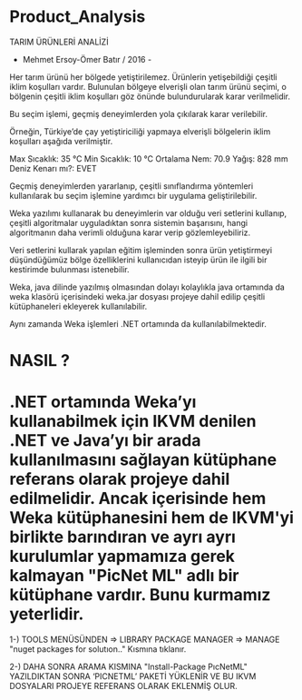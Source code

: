 # Product_Analysis
TARIM ÜRÜNLERİ ANALİZİ
- Mehmet Ersoy-Ömer Batır / 2016 -

Her tarım ürünü her bölgede yetiştirilemez. Ürünlerin yetişebildiği çeşitli iklim koşulları vardır.
Bulunulan bölgeye elverişli olan tarım ürünü seçimi, o bölgenin çeşitli iklim koşulları göz önünde bulundurularak karar verilmelidir.

Bu seçim işlemi, geçmiş deneyimlerden yola çıkılarak karar verilebilir.

Örneğin, Türkiye’de çay yetiştiriciliği yapmaya elverişli bölgelerin iklim koşulları aşağıda verilmiştir.

Max Sıcaklık: 35 °C
Min Sıcaklık: 10 °C
Ortalama Nem: 70.9
Yağış: 828 mm
Deniz Kenarı mı?: EVET

Geçmiş deneyimlerden yararlanıp, çeşitli sınıflandırma yöntemleri kullanılarak bu seçim işlemine yardımcı bir uygulama geliştirilebilir.

Weka yazılımı kullanarak bu deneyimlerin var olduğu veri setlerini kullanıp, çeşitli algoritmalar uyguladıktan sonra sistemin başarısını, hangi algoritmanın daha verimli olduğuna karar verip gözlemleyebiliriz.

Veri setlerini kullarak yapılan eğitim işleminden sonra ürün yetiştirmeyi düşündüğümüz bölge özelliklerini kullanıcıdan isteyip ürün ile ilgili bir kestirimde bulunması istenebilir.

Weka, java dilinde yazılmış olmasından dolayı kolaylıkla java ortamında da weka klasörü içerisindeki weka.jar dosyası projeye dahil edilip çeşitli kütüphaneleri ekleyerek kullanılabilir.

Aynı zamanda Weka işlemleri .NET ortamında da kullanılabilmektedir.

# NASIL ?
# .NET ortamında Weka’yı kullanabilmek için IKVM denilen .NET ve Java’yı bir arada kullanılmasını sağlayan kütüphane referans olarak projeye dahil edilmelidir. Ancak içerisinde hem Weka kütüphanesini hem de IKVM'yi birlikte barındıran ve ayrı ayrı kurulumlar yapmamıza gerek kalmayan "PicNet ML" adlı bir kütüphane vardır. Bunu kurmamız yeterlidir.

1-) TOOLS MENÜSÜNDEN => LIBRARY PACKAGE MANAGER => MANAGE "nuget packages for solutıon.." Kısmına tıklanır.

2-) DAHA SONRA ARAMA KISMINA "Install-Package PıcNetML" YAZILDIKTAN SONRA ‘PICNETML’ PAKETİ YÜKLENİR VE BU IKVM DOSYALARI PROJEYE REFERANS OLARAK EKLENMİŞ OLUR.
